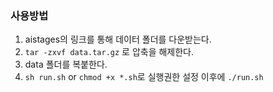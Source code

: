 ### 사용방법
1. aistages의 링크를 통해 데이터 폴더를 다운받는다.
2. `tar -zxvf data.tar.gz` 로 압축을 해제한다.
3. data 폴더를 복붙한다.
4. `sh run.sh` or `chmod +x *.sh`로 실행권한 설정 이후에 `./run.sh`